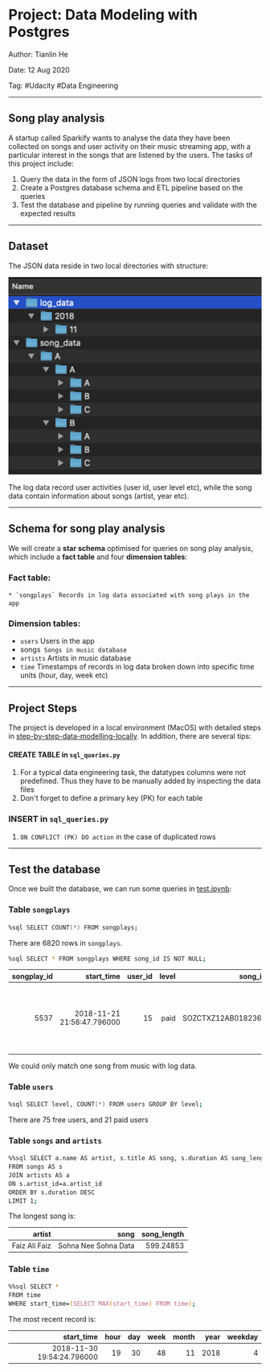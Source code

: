 # Project: Data Modeling with Postgres

Author: Tianlin He

Date: 12 Aug 2020

Tag: #Udacity #Data Engineering 

---

## Song play analysis

A startup called Sparkify wants to analyse the data they have been collected on songs and user activity on their music streaming app, with a particular interest in the songs that are listened by the users. The tasks of this project include:

1. Query the data in the form of JSON logs from two local directories
2. Create a Postgres database schema and ETL pipeline based on the queries
3. Test the database and pipeline by running queries and validate with the expected results

---

## Dataset 

The JSON data reside in two local directories with structure:

<img src="img/dataset.png" width="600">

The log data record user activities (user id, user level etc), while the song data contain information about songs (artist, year etc).

---

## Schema for song play analysis

We will create a **star schema** optimised for queries on song play analysis, which include a **fact table** and four **dimension tables**:

### Fact table: 

	* `songplays` Records in log data associated with song plays in the app

### Dimension tables:

* `users` Users in the app
* songs` Songs in music database` 
* `artists` Artists in music database
* `time` Timestamps of records in log data broken down into specific time units (hour, day, week etc)

---

## Project Steps

The project is developed in a local environment (MacOS) with detailed steps in [step-by-step-data-modelling-locally](dm_by_step.ipynb). In addition, there are several tips:

#### CREATE TABLE in `sql_queries.py`

1. For a typical data engineering task, the datatypes columns were not predefined. Thus they have to be manually added by inspecting the data files
2. Don't forget to define a primary key (PK) for each table

### INSERT in `sql_queries.py`

1. `ON CONFLICT (PK) DO action` in the case of duplicated rows

---

## Test the database

Once we built the database, we can run some queries in [test.ipynb](test.ipynb):

### Table `songplays`

```zsh
%sql SELECT COUNT(*) FROM songplays;
```

There are $6820$ rows in  `songplays`.

```zsh
%sql SELECT * FROM songplays WHERE song_id IS NOT NULL;
```

| songplay_id |                 start_time | user_id | level |            song_id |          artist_id | session_id |                           location |                                                   user_agent |
| ----------: | -------------------------: | ------: | ----: | -----------------: | -----------------: | ---------: | ---------------------------------: | -----------------------------------------------------------: |
|        5537 | 2018-11-21 21:56:47.796000 |      15 |  paid | SOZCTXZ12AB0182364 | AR5KOSW1187FB35FF4 |        818 | Chicago-Naperville-Elgin, IL-IN-WI | "Mozilla/5.0 (X11; Linux x86_64) AppleWebKit/537.36 (KHTML, like Gecko) Ubuntu Chromium/36.0.1985.125 Chrome/36.0.1985.125 Safari/537.36" |

We could only match one song from music with log data.

### Table `users`

```zsh
%sql SELECT level, COUNT(*) FROM users GROUP BY level;
```

There are $75$ free users, and $21$ paid users

### Table `songs` and  `artists`

```zsh
%%sql SELECT a.name AS artist, s.title AS song, s.duration AS song_length
FROM songs AS s
JOIN artists AS a
ON s.artist_id=a.artist_id
ORDER BY s.duration DESC
LIMIT 1;
```

The longest song is:

|        artist |                 song | song_length |
| ------------: | -------------------: | ----------: |
| Faiz Ali Faiz | Sohna Nee Sohna Data |   599.24853 |

### Table `time`

```zsh
%%sql SELECT * 
FROM time 
WHERE start_time=(SELECT MAX(start_time) FROM time);
```

The most recent record is:

|                 start_time | hour |  day | week | month | year | weekday |
| -------------------------: | ---: | ---: | ---: | ----: | ---: | ------: |
| 2018-11-30 19:54:24.796000 |   19 |   30 |   48 |    11 | 2018 |       4 |









